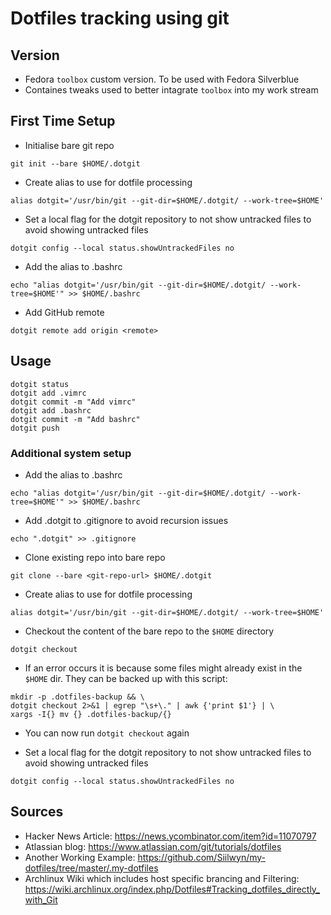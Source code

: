# Dotfiles tracking using git

## Version

- Fedora `toolbox` custom version. To be used with Fedora Silverblue
- Containes tweaks used to better intagrate `toolbox` into my work stream

## First Time Setup

- Initialise bare git repo

`git init --bare $HOME/.dotgit`

- Create alias to use for dotfile processing

`alias dotgit='/usr/bin/git --git-dir=$HOME/.dotgit/ --work-tree=$HOME'`

- Set a local flag for the dotgit repository to not show untracked files to avoid showing untracked files

`dotgit config --local status.showUntrackedFiles no`

- Add the alias to .bashrc

`echo "alias dotgit='/usr/bin/git --git-dir=$HOME/.dotgit/ --work-tree=$HOME'" >> $HOME/.bashrc`

- Add GitHub remote

`dotgit remote add origin <remote>`

## Usage

```
dotgit status
dotgit add .vimrc
dotgit commit -m "Add vimrc"
dotgit add .bashrc
dotgit commit -m "Add bashrc"
dotgit push
```

### Additional system setup

- Add the alias to .bashrc

`echo "alias dotgit='/usr/bin/git --git-dir=$HOME/.dotgit/ --work-tree=$HOME'" >> $HOME/.bashrc`

- Add .dotgit to .gitignore to avoid recursion issues

`echo ".dotgit" >> .gitignore`

- Clone existing repo into bare repo

`git clone --bare <git-repo-url> $HOME/.dotgit`

- Create alias to use for dotfile processing

`alias dotgit='/usr/bin/git --git-dir=$HOME/.dotgit/ --work-tree=$HOME'`

- Checkout the content of the bare repo to the `$HOME` directory

`dotgit checkout`

- If an error occurs it is because some files might already exist in the `$HOME` dir. They can be backed up with this script:

```
mkdir -p .dotfiles-backup && \
dotgit checkout 2>&1 | egrep "\s+\." | awk {'print $1'} | \
xargs -I{} mv {} .dotfiles-backup/{}
```

- You can now run `dotgit checkout` again

- Set a local flag for the dotgit repository to not show untracked files to avoid showing untracked files

`dotgit config --local status.showUntrackedFiles no`

## Sources

- Hacker News Article: https://news.ycombinator.com/item?id=11070797
- Atlassian blog: https://www.atlassian.com/git/tutorials/dotfiles
- Another Working Example: https://github.com/Siilwyn/my-dotfiles/tree/master/.my-dotfiles
- Archlinux Wiki which includes host specific brancing and Filtering: https://wiki.archlinux.org/index.php/Dotfiles#Tracking_dotfiles_directly_with_Git
